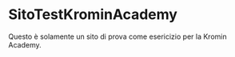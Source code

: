 # SitoTestKrominAcademy

Questo è solamente un sito di prova come esericizio per la Kromin Academy.
